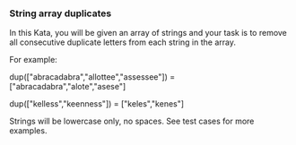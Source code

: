 ### String array duplicates

In this Kata, you will be given an array of strings and your task is to remove all consecutive duplicate letters from each string in the array.

For example:

dup(["abracadabra","allottee","assessee"]) = ["abracadabra","alote","asese"]

dup(["kelless","keenness"]) = ["keles","kenes"]

Strings will be lowercase only, no spaces. See test cases for more examples.
